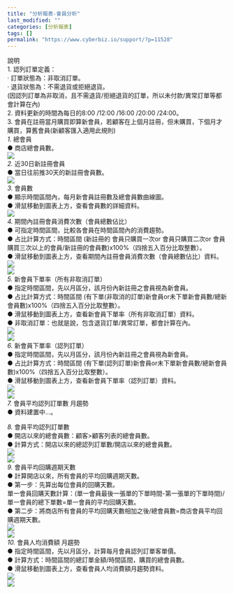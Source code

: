 ```yaml
---
title: "分析報表-會員分析"
last_modified: ""
categories: [分析報表]
tags: []
permalink: "https://www.cyberbiz.io/support/?p=11528"
---
```


說明  
1\. 認列訂單定義：  
· 訂單狀態為：非取消訂單。  
· 退貨狀態為：不需退貨或拒絕退貨。  
(因認列訂單為非取消，且不需退貨/拒絕退貨的訂單，所以未付款/異常訂單等都會計算在內)  
2\. 資料更新的時間為每日的8:00 /12:00 /16:00 /20:00 /24:00。  
3\. 會員在註冊當月購買即算新會員，若顧客在上個月註冊，但未購買，下個月才購買，算舊會員(新顧客匯入適用此規則)  
_1._   總會員  
● 商店總會員數。  
![](https://www.cyberbiz.io/support/wp-content/uploads/2021/03/圖表分析-會員分析01.png)  
_2._   近30日新註冊會員  
● 當日往前推30天的新註冊會員數。  
![](https://www.cyberbiz.io/support/wp-content/uploads/2021/03/圖表分析-會員分析02.png)  
_3._   會員數  
● 顯示時間區間內，每月新會員註冊數及總會員數曲線圖。  
● 滑鼠移動到圖表上方，查看會員數的詳細資料。  
![](https://www.cyberbiz.io/support/wp-content/uploads/2021/03/圖表分析-會員分析03.png)  
_4._   期間內註冊會員消費次數（會員總數佔比）  
● 可指定時間區間，比較各會員在時間區間內的消費趨勢。  
● 占比計算方式：時間區間 (新註冊的 會員只購買一次or 會員只購買二次or 會員購買三次以上的會員/新註冊的會員數)x100%（四捨五入百分比取整數）。  
● 滑鼠移動到圖表上方，查看期間內註冊會員消費次數（會員總數佔比）資料。  
![](https://www.cyberbiz.io/support/wp-content/uploads/2021/03/圖表分析-會員分析04.png)  
![](https://www.cyberbiz.io/support/wp-content/uploads/2021/03/圖表分析-會員分析05-2.png)  
_5._   新會員下單率（所有非取消訂單）  
● 指定時間區間，先以月區分，該月份內新註冊之會員視為新會員。  
● 占比計算方式：時間區間 (有下單(非取消的訂單)新會員or未下單新會員數/總新會員數)x100%（四捨五入百分比取整數）。  
● 滑鼠移動到圖表上方，查看新會員下單率（所有非取消訂單）資料。  
● 非取消訂單：也就是說，包含退貨訂單/異常訂單，都會計算在內。  
![](https://www.cyberbiz.io/support/wp-content/uploads/2021/03/圖表分析-會員分析06.png)  
![](https://www.cyberbiz.io/support/wp-content/uploads/2021/03/圖表分析-會員分析07.png)  
_6._   新會員下單率（認列訂單）  
● 指定時間區間，先以月區分，該月份內新註冊之會員視為新會員。  
● 占比計算方式：時間區間 (有下單(認列訂單)新會員or未下單新會員數/總新會員數)x100%（四捨五入百分比取整數）。  
● 滑鼠移動到圖表上方，查看新會員下單率（認列訂單）資料。  
![](https://www.cyberbiz.io/support/wp-content/uploads/2021/03/圖表分析-會員分析08.png)  
![](https://www.cyberbiz.io/support/wp-content/uploads/2021/03/圖表分析-會員分析09.png)  
_7._   會員平均認列訂單數 月趨勢  
● 資料建置中...。  

_8._   會員平均認列訂單數  
● 開店以來的總會員數：顧客>顧客列表的總會員數。  
● 計算方式：開店以來的總認列訂單數/開店以來的總會員數。  
![](https://www.cyberbiz.io/support/wp-content/uploads/2021/03/圖表分析-會員分析10.png)  
![](https://www.cyberbiz.io/support/wp-content/uploads/2021/03/圖表分析-會員分析11-2.png)  
_9._   會員平均回購週期天數  
● 計算開店以來，所有會員的平均回購週期天數。  
● 第一步：先算出每位會員的回購天數。  
單一會員回購天數計算：(單一會員最後一張單的下單時間-第一張單的下單時間)/單一會員的總下單數=單一會員的平均回購天數。  
● 第二步：將商店所有會員的平均回購天數相加之後/總會員數=商店會員平均回購週期天數。  
![](https://www.cyberbiz.io/support/wp-content/uploads/2021/03/圖表分析-會員分析12.png)  
![](https://www.cyberbiz.io/support/wp-content/uploads/2021/03/圖表分析-會員分析13.png)  
_10._   會員人均消費額 月趨勢  
● 指定時間區間，先以月區分，計算每月會員認列訂單客單價。  
● 計算方式：時間區間的總訂單金額/時間區間，購買的總會員數。  
● 滑鼠移動到圖表上方，查看會員人均消費額月趨勢資料。  
![](https://www.cyberbiz.io/support/wp-content/uploads/2021/03/圖表分析-會員分析14.png)  
![](https://www.cyberbiz.io/support/wp-content/uploads/2021/03/圖表分析-會員分析15.png)  

